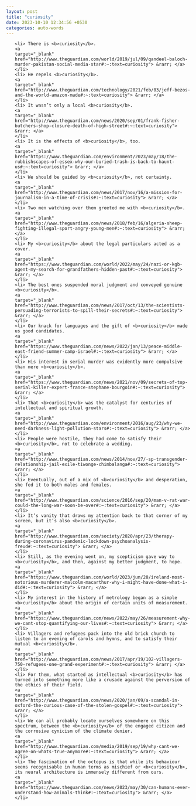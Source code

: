 ```yaml
---
layout: post
title: "curiosity"
date: 2023-10-10 12:34:56 +0530
categories: auto-words
---
```

<ol>

    <li> There is <b>curiosity</b>.
    <a 
    target="_blank" 
    href="http://www.theguardian.com/world/2019/jul/09/qandeel-baloch-murder-pakistan-social-media-star#:~:text=curiosity"> &rarr; </a>
    </li>
    <li> He repels <b>curiosity</b>.
    <a 
    target="_blank" 
    href="http://www.theguardian.com/technology/2021/feb/03/jeff-bezos-and-the-world-amazon-made#:~:text=curiosity"> &rarr; </a>
    </li>
    <li> It wasn’t only a local <b>curiosity</b>.
    <a 
    target="_blank" 
    href="http://www.theguardian.com/news/2020/sep/01/frank-fisher-butchers-shop-closure-death-of-high-street#:~:text=curiosity"> &rarr; </a>
    </li>
    <li> It is the effects of <b>curiosity</b>, too.
    <a 
    target="_blank" 
    href="https://www.theguardian.com/environment/2023/may/18/the-rubbishscapes-of-essex-why-our-buried-trash-is-back-to-haunt-us#:~:text=curiosity"> &rarr; </a>
    </li>
    <li> We should be guided by <b>curiosity</b>, not certainty.
    <a 
    target="_blank" 
    href="http://www.theguardian.com/news/2017/nov/16/a-mission-for-journalism-in-a-time-of-crisis#:~:text=curiosity"> &rarr; </a>
    </li>
    <li> Two men watching over them greeted me with <b>curiosity</b>.
    <a 
    target="_blank" 
    href="http://www.theguardian.com/news/2018/feb/16/algeria-sheep-fighting-illegal-sport-angry-young-men#:~:text=curiosity"> &rarr; </a>
    </li>
    <li> My <b>curiosity</b> about the legal particulars acted as a cover.
    <a 
    target="_blank" 
    href="https://www.theguardian.com/world/2022/may/24/nazi-or-kgb-agent-my-search-for-grandfathers-hidden-past#:~:text=curiosity"> &rarr; </a>
    </li>
    <li> The best ones suspended moral judgment and conveyed genuine <b>curiosity</b>.
    <a 
    target="_blank" 
    href="http://www.theguardian.com/news/2017/oct/13/the-scientists-persuading-terrorists-to-spill-their-secrets#:~:text=curiosity"> &rarr; </a>
    </li>
    <li> Our knack for languages and the gift of <b>curiosity</b> made us good candidates.
    <a 
    target="_blank" 
    href="https://www.theguardian.com/news/2022/jan/13/peace-middle-east-friend-summer-camp-israel#:~:text=curiosity"> &rarr; </a>
    </li>
    <li> His interest in serial murder was evidently more compulsive than mere <b>curiosity</b>.
    <a 
    target="_blank" 
    href="https://www.theguardian.com/news/2021/nov/09/secrets-of-top-serial-killer-expert-france-stephane-bourgoin#:~:text=curiosity"> &rarr; </a>
    </li>
    <li> That <b>curiosity</b> was the catalyst for centuries of intellectual and spiritual growth.
    <a 
    target="_blank" 
    href="http://www.theguardian.com/environment/2016/aug/23/why-we-need-darkness-light-pollution-stars#:~:text=curiosity"> &rarr; </a>
    </li>
    <li> People were hostile, they had come to satisfy their <b>curiosity</b>, not to celebrate a wedding.
    <a 
    target="_blank" 
    href="http://www.theguardian.com/news/2014/nov/27/-sp-transgender-relationship-jail-exile-tiwonge-chimbalanga#:~:text=curiosity"> &rarr; </a>
    </li>
    <li> Eventually, out of a mix of <b>curiosity</b> and desperation, she fed it to both males and females.
    <a 
    target="_blank" 
    href="http://www.theguardian.com/science/2016/sep/20/man-v-rat-war-could-the-long-war-soon-be-over#:~:text=curiosity"> &rarr; </a>
    </li>
    <li> It’s vanity that draws my attention back to that corner of my screen, but it’s also <b>curiosity</b>.
    <a 
    target="_blank" 
    href="http://www.theguardian.com/society/2020/apr/23/therapy-during-coronavirus-pandemic-lockdown-psychoanalysis-freud#:~:text=curiosity"> &rarr; </a>
    </li>
    <li> Still, as the evening went on, my scepticism gave way to <b>curiosity</b>, and then, against my better judgment, to hope.
    <a 
    target="_blank" 
    href="https://www.theguardian.com/world/2023/jun/20/ireland-most-notorious-murderer-malcolm-macarthur-why-i-might-have-done-what-i-did#:~:text=curiosity"> &rarr; </a>
    </li>
    <li> My interest in the history of metrology began as a simple <b>curiosity</b> about the origin of certain units of measurement.
    <a 
    target="_blank" 
    href="https://www.theguardian.com/news/2022/may/26/measurement-why-we-cant-stop-quantifying-our-lives#:~:text=curiosity"> &rarr; </a>
    </li>
    <li> Villagers and refugees pack into the old brick church to listen to an evening of carols and hymns, and to satisfy their mutual <b>curiosity</b>.
    <a 
    target="_blank" 
    href="http://www.theguardian.com/news/2017/apr/19/102-villagers-750-refugees-one-grand-experiment#:~:text=curiosity"> &rarr; </a>
    </li>
    <li> For them, what started as intellectual <b>curiosity</b> has turned into something more like a crusade against the perversion of the ethics of their field.
    <a 
    target="_blank" 
    href="http://www.theguardian.com/news/2020/jan/09/a-scandal-in-oxford-the-curious-case-of-the-stolen-gospel#:~:text=curiosity"> &rarr; </a>
    </li>
    <li> We can all probably locate ourselves somewhere on this spectrum, between the <b>curiosity</b> of the engaged citizen and the corrosive cynicism of the climate denier.
    <a 
    target="_blank" 
    href="http://www.theguardian.com/media/2019/sep/19/why-cant-we-agree-on-whats-true-anymore#:~:text=curiosity"> &rarr; </a>
    </li>
    <li> The fascination of the octopus is that while its behaviour seems recognisable in human terms as mischief or <b>curiosity</b>, its neural architecture is immensely different from ours.
    <a 
    target="_blank" 
    href="https://www.theguardian.com/news/2023/may/30/can-humans-ever-understand-how-animals-think#:~:text=curiosity"> &rarr; </a>
    </li>